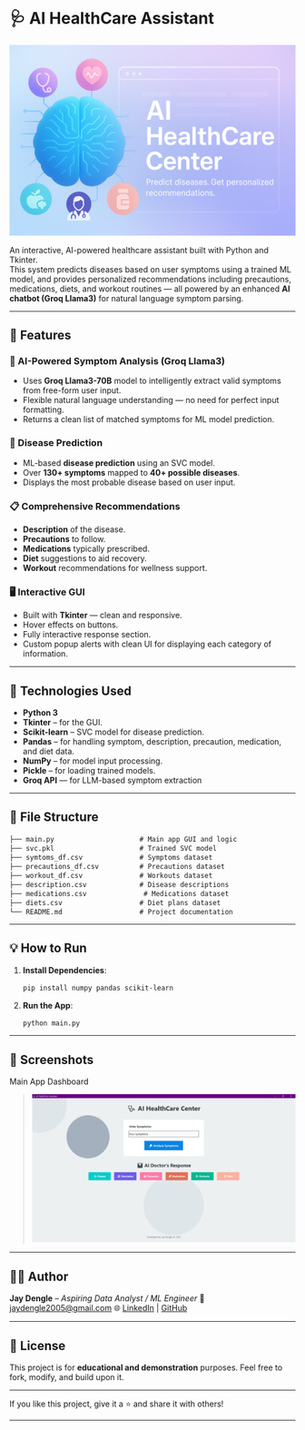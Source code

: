 # 🩺 AI HealthCare Assistant

![](https://github.com/jay3425/AI-HealthCare-Center/blob/main/MainImg.png)

An interactive, AI-powered healthcare assistant built with Python and Tkinter.  
This system predicts diseases based on user symptoms using a trained ML model, and provides personalized recommendations including precautions, medications, diets, and workout routines — all powered by an enhanced **AI chatbot (Groq Llama3)** for natural language symptom parsing.

---

## 🚀 Features

### 🤖 AI-Powered Symptom Analysis (Groq Llama3)
- Uses **Groq Llama3-70B** model to intelligently extract valid symptoms from free-form user input.
- Flexible natural language understanding — no need for perfect input formatting.
- Returns a clean list of matched symptoms for ML model prediction.

### 🧠 Disease Prediction
- ML-based **disease prediction** using an SVC model.
- Over **130+ symptoms** mapped to **40+ possible diseases**.
- Displays the most probable disease based on user input.

### 📋 Comprehensive Recommendations
- **Description** of the disease.
- **Precautions** to follow.
- **Medications** typically prescribed.
- **Diet** suggestions to aid recovery.
- **Workout** recommendations for wellness support.

### 🖥️ Interactive GUI
- Built with **Tkinter** — clean and responsive.
- Hover effects on buttons.
- Fully interactive response section.
- Custom popup alerts with clean UI for displaying each category of information.

---

## 🧠 Technologies Used

- **Python 3**
- **Tkinter** – for the GUI.
- **Scikit-learn** – SVC model for disease prediction.
- **Pandas** – for handling symptom, description, precaution, medication, and diet data.
- **NumPy** – for model input processing.
- **Pickle** – for loading trained models.
- **Groq API** — for LLM-based symptom extraction
---

## 📂 File Structure

```plaintext
├── main.py                     # Main app GUI and logic
├── svc.pkl                     # Trained SVC model
├── symtoms_df.csv              # Symptoms dataset
├── precautions_df.csv          # Precautions dataset
├── workout_df.csv              # Workouts dataset
├── description.csv             # Disease descriptions
├── medications.csv              # Medications dataset
├── diets.csv                   # Diet plans dataset
└── README.md                   # Project documentation
````

---

## 💡 How to Run

1. **Install Dependencies**:

   ```bash
   pip install numpy pandas scikit-learn
   ```

2. **Run the App**:

   ```bash
   python main.py
   ```

---

## 📸 Screenshots
Main App Dashboard
>  ![](https://github.com/jay3425/AI-HealthCare-Center/blob/main/Screenshot%20(471).png)


---

## 👨‍💻 Author

**Jay Dengle** – *Aspiring Data Analyst / ML Engineer*
📧 [jaydengle2005@gmail.com](mailto:jaydengle2005@gmail.com)
🌐 [LinkedIn](https://www.linkedin.com/in/jay-anil-dengle-049952337/) | [GitHub](https://github.com/jay3425)

---

## 📃 License

This project is for **educational and demonstration** purposes.
Feel free to fork, modify, and build upon it.

---

If you like this project, give it a ⭐ and share it with others!

---
